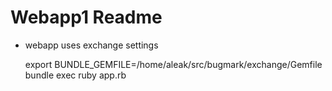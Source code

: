 # Webapp1 Readme

- webapp uses exchange settings

    export BUNDLE_GEMFILE=/home/aleak/src/bugmark/exchange/Gemfile
    bundle exec ruby app.rb
